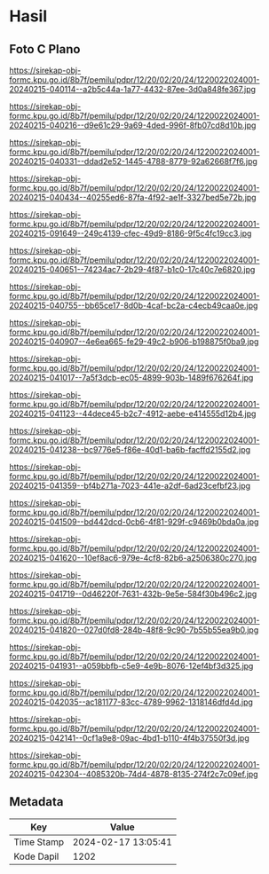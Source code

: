 # Hasil

## Foto C Plano

https://sirekap-obj-formc.kpu.go.id/8b7f/pemilu/pdpr/12/20/02/20/24/1220022024001-20240215-040114--a2b5c44a-1a77-4432-87ee-3d0a848fe367.jpg

https://sirekap-obj-formc.kpu.go.id/8b7f/pemilu/pdpr/12/20/02/20/24/1220022024001-20240215-040216--d9e61c29-9a69-4ded-996f-8fb07cd8d10b.jpg

https://sirekap-obj-formc.kpu.go.id/8b7f/pemilu/pdpr/12/20/02/20/24/1220022024001-20240215-040331--ddad2e52-1445-4788-8779-92a62668f7f6.jpg

https://sirekap-obj-formc.kpu.go.id/8b7f/pemilu/pdpr/12/20/02/20/24/1220022024001-20240215-040434--40255ed6-87fa-4f92-ae1f-3327bed5e72b.jpg

https://sirekap-obj-formc.kpu.go.id/8b7f/pemilu/pdpr/12/20/02/20/24/1220022024001-20240215-091649--249c4139-cfec-49d9-8186-9f5c4fc19cc3.jpg

https://sirekap-obj-formc.kpu.go.id/8b7f/pemilu/pdpr/12/20/02/20/24/1220022024001-20240215-040651--74234ac7-2b29-4f87-b1c0-17c40c7e6820.jpg

https://sirekap-obj-formc.kpu.go.id/8b7f/pemilu/pdpr/12/20/02/20/24/1220022024001-20240215-040755--bb65ce17-8d0b-4caf-bc2a-c4ecb49caa0e.jpg

https://sirekap-obj-formc.kpu.go.id/8b7f/pemilu/pdpr/12/20/02/20/24/1220022024001-20240215-040907--4e6ea665-fe29-49c2-b906-b198875f0ba9.jpg

https://sirekap-obj-formc.kpu.go.id/8b7f/pemilu/pdpr/12/20/02/20/24/1220022024001-20240215-041017--7a5f3dcb-ec05-4899-903b-1489f676264f.jpg

https://sirekap-obj-formc.kpu.go.id/8b7f/pemilu/pdpr/12/20/02/20/24/1220022024001-20240215-041123--44dece45-b2c7-4912-aebe-e414555d12b4.jpg

https://sirekap-obj-formc.kpu.go.id/8b7f/pemilu/pdpr/12/20/02/20/24/1220022024001-20240215-041238--bc9776e5-f86e-40d1-ba6b-facffd2155d2.jpg

https://sirekap-obj-formc.kpu.go.id/8b7f/pemilu/pdpr/12/20/02/20/24/1220022024001-20240215-041359--bf4b271a-7023-441e-a2df-6ad23cefbf23.jpg

https://sirekap-obj-formc.kpu.go.id/8b7f/pemilu/pdpr/12/20/02/20/24/1220022024001-20240215-041509--bd442dcd-0cb6-4f81-929f-c9469b0bda0a.jpg

https://sirekap-obj-formc.kpu.go.id/8b7f/pemilu/pdpr/12/20/02/20/24/1220022024001-20240215-041620--10ef8ac6-979e-4cf8-82b6-a2506380c270.jpg

https://sirekap-obj-formc.kpu.go.id/8b7f/pemilu/pdpr/12/20/02/20/24/1220022024001-20240215-041719--0d46220f-7631-432b-9e5e-584f30b496c2.jpg

https://sirekap-obj-formc.kpu.go.id/8b7f/pemilu/pdpr/12/20/02/20/24/1220022024001-20240215-041820--027d0fd8-284b-48f8-9c90-7b55b55ea9b0.jpg

https://sirekap-obj-formc.kpu.go.id/8b7f/pemilu/pdpr/12/20/02/20/24/1220022024001-20240215-041931--a059bbfb-c5e9-4e9b-8076-12ef4bf3d325.jpg

https://sirekap-obj-formc.kpu.go.id/8b7f/pemilu/pdpr/12/20/02/20/24/1220022024001-20240215-042035--ac181177-83cc-4789-9962-1318146dfd4d.jpg

https://sirekap-obj-formc.kpu.go.id/8b7f/pemilu/pdpr/12/20/02/20/24/1220022024001-20240215-042141--0cf1a9e8-09ac-4bd1-b110-4f4b37550f3d.jpg

https://sirekap-obj-formc.kpu.go.id/8b7f/pemilu/pdpr/12/20/02/20/24/1220022024001-20240215-042304--4085320b-74d4-4878-8135-274f2c7c09ef.jpg


## Metadata

| Key        | Value               |
| ---------- | ------------------- |
| Time Stamp | 2024-02-17 13:05:41 |
| Kode Dapil | 1202                |



